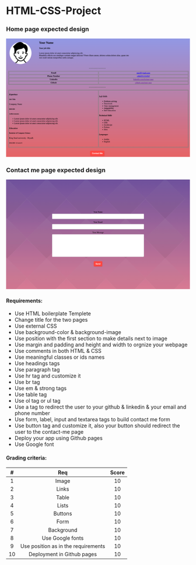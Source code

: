 # HTML-CSS-Project

### Home page expected design

<img src="index-page.png" alt="webpage design"/>

### Contact me page expected design

<img src="contactMe-page.png" alt="webpage design"/>


#### Requirements:
- Use HTML boilerplate Templete
- Change title for the two pages
- Use external CSS
- Use background-color & background-image
- Use position with the first section to make details next to image
- Use margin and padding and height and width to orgnize your webpage
- Use comments in both HTML & CSS
- Use meaningful classes or ids names
- Use headings tags
- Use paragraph tag
- Use hr tag and customize it
- Use br tag
- Use em & strong tags
- Use table tag 
- Use ol tag or ul tag
- Use a tag to redirect the user to your github & linkedin & your email and phone number
- Use form, label, input and textarea tags to build contact me form
- Use button tag and customize it, also your button should redirect the user to the contact-me page
- Deploy your app using Github pages
- Use Google font

#### Grading criteria:

| # | Req | Score
| :---: | :---: |  :---: |
| 1 | Image  | 10
| 2 | Links   | 10
| 3 | Table   | 10
| 4 | Lists   | 10
| 5 | Buttons  | 10
| 6 | Form  | 10
| 7 | Background  | 10
| 8 | Use Google fonts  | 10
| 9 | Use position as in the requirements | 10
| 10 | Deployment in Github pages  | 10

